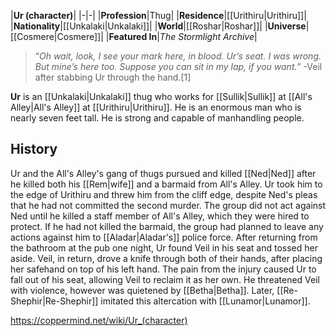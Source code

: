 |**Ur (character)**|
|-|-|
|**Profession**|Thug|
|**Residence**|[[Urithiru\|Urithiru]]|
|**Nationality**|[[Unkalaki\|Unkalaki]]|
|**World**|[[Roshar\|Roshar]]|
|**Universe**|[[Cosmere\|Cosmere]]|
|**Featured In**|*The Stormlight Archive*|

>“*Oh wait, look, I see your mark here, in blood. Ur’s seat. I was wrong. But mine’s here too. Suppose you can sit in my lap, if you want.*”
\-Veil after stabbing Ur through the hand.[1]


**Ur** is an [[Unkalaki\|Unkalaki]] thug who works for [[Sullik\|Sullik]] at [[All's Alley\|All's Alley]] at [[Urithiru\|Urithiru]]. He is an enormous man who is nearly seven feet tall. He is strong and capable of manhandling people.

## History
Ur and the All's Alley's gang of thugs pursued and killed [[Ned\|Ned]] after he killed both his [[Rem\|wife]] and a barmaid from All's Alley. Ur took him to the edge of Urithiru and threw him from the cliff edge, despite Ned's pleas that he had not committed the second murder. The group did not act against Ned until he killed a staff member of All's Alley, which they were hired to protect. If he had not killed the barmaid, the group had planned to leave any actions against him to [[Aladar\|Aladar's]] police force.
After returning from the bathroom at the pub one night, Ur found Veil in his seat and tossed her aside. Veil, in return, drove a knife through both of their hands, after placing her safehand on top of his left hand. The pain from the injury caused Ur to fall out of his seat, allowing Veil to reclaim it as her own. He threatened Veil with violence, however was quietened by [[Betha\|Betha]]. Later, [[Re-Shephir\|Re-Shephir]] imitated this altercation with [[Lunamor\|Lunamor]].



https://coppermind.net/wiki/Ur_(character)